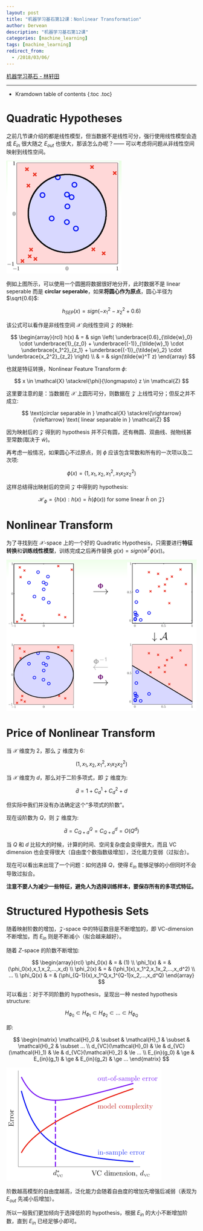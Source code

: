 ```yaml
---
layout: post
title: "机器学习基石第12课：Nonlinear Transformation"
author: Dervean
description: "机器学习基石第12课"
categories: [machine_learning]
tags: [machine_learning]
redirect_from:
  - /2018/03/06/
---
```


[机器学习基石 - 林轩田](https://www.csie.ntu.edu.tw/~htlin/course/mlfound17fall/)

---

* Kramdown table of contents
{:toc .toc}

# Quadratic Hypotheses

之前几节课介绍的都是线性模型，但当数据不是线性可分，强行使用线性模型会造成 $E_{in}$ 很大随之 $E_{out}$ 也很大，那该怎么办呢？—— 可以考虑将问题从非线性空间映射到线性空间。

![nonlinear-transformation-1](/images/machine-learning-foundations/nonlinear-transformation-1.png "Quadratic Hypotheses")

例如上图所示，可以使用一个圆圈将数据很好地分开，此时数据不是 linear seperable 而是 **circlar seperable**，如果**将圆心作为原点**，圆心半径为 $\sqrt{0.6}$:

$$
h_{SEP}(x) = sign(-x_1^2 - x_2^2 + 0.6)
$$

该公式可以看作是非线性空间 $\mathcal{X}$ 向线性空间 $\mathcal{Z}$ 的映射:

$$
\begin{array}{rcl}
h(x) & = & sign \left( \underbrace{0.6}_{\tilde{w}_0} \cdot \underbrace{1}_{z_0} + \underbrace{(-1)}_{\tilde{w}_1} \cdot \underbrace{x_1^2}_{z_1} + \underbrace{(-1)}_{\tilde{w}_2} \cdot \underbrace{x_2^2}_{z_2} \right) \\
     & = & sign(\tilde{w}^T z)
\end{array}
$$

也就是特征转换，Nonlinear Feature Transform $\phi$: 

$$
x \in \mathcal{X} \stackrel{\phi}{\longmapsto} z \in \mathcal{Z}
$$

这里要注意的是：当数据在 $\mathcal{X}$ 上圆形可分，则数据在 $\mathcal{Z}$ 上线性可分；但反之并不成立:

$$
\text{circlar separable in } \mathcal{X} \stackrel{\rightarrow}{\nleftarrow} \text{ linear separable in } \mathcal{Z}
$$

因为映射后的 $\mathcal{Z}$ 得到的 hypothesis 并不只有圆，还有椭圆、双曲线、抛物线甚至常数(取决于 $\tilde{w}$)。

再考虑一般情况，如果圆心不过原点，则 $\phi$ 应该包含常数和所有的一次项以及二次项:

$$
\phi(x) = (1,x_1,x_2,x_1^2,x_1x_2x_2^2)
$$

这样总结得出映射后的空间 $\mathcal{Z}$ 中得到的 hypothesis:

$$
\mathcal{H}_{\phi} = \{h(x) : h(x) = \tilde{h}(\phi(x)) \text{ for some linear } \tilde{h} \text{ on } \mathcal{Z}\}
$$

# Nonlinear Transform

为了寻找到在 $\mathcal{X}\text{-space}$ 上的一个好的 Quadratic Hypothesis，只需要进行**特征转换**和**训练线性模型**，训练完成之后再作替换 $g(x) = sign(\tilde{w}^T\phi(x))$。

![nonlinear-transformation-2](/images/machine-learning-foundations/nonlinear-transformation-2.png "Nonlinear Transform")

# Price of Nonlinear Transform

当 $\mathcal{X}$ 维度为 2，那么 $\mathcal{Z}$ 维度为 6:

$$
(1,x_1,x_2,x_1^2,x_1x_2x_2^2)
$$

当 $\mathcal{X}$ 维度为 $d$，那么对于二阶多项式，即 $\mathcal{Z}$ 维度为:

$$
\tilde{d} = 1 + C_d^1 + C_d^2 + d
$$

但实际中我们并没有办法确定这个“多项式的阶数”。

现在设阶数为 $Q$，则 $\mathcal{Z}$ 维度为:

$$
\tilde{d} = C_{Q+d}^{Q} = C_{Q+d}^{d} = O(Q^d)
$$

当 $Q$ 和 $d$ 比较大的时候，计算的时间、空间复杂度会变得很大，而且 VC dimension 也会变得很大（自由度个数指数级增加），泛化能力变弱（过拟合）。

现在可以看出来出现了一个问题：如何选择 $Q$，使得 $E_{in}$ 能够足够的小但同时不会导致过拟合。

**注意不要人为减少一些特征，避免人为选择训练样本，要保存所有的多项式特征。**

# Structured Hypothesis Sets

随着映射阶数的增加，$\mathcal{Z}\text{-space}$ 中的特征数目是不断增加的，即 VC-dimension 不断增加，而 $E_{in}$ 则是不断减小（拟合越来越好）。

随着 $Z\text{-space}$ 的阶数不断增加:

$$
\begin{array}{rcl}
\phi_0(x) & = & (1) \\
\phi_1(x) & = & (\phi_0(x),x_1,x_2,...,x_d) \\
\phi_2(x) & = & (\phi_1(x),x_1^2,x_1x_2,...,x_d^2) \\
... \\
\phi_Q(x) & = & (\phi_{Q-1}(x),x_1^Q,x_1^{Q-1}x_2,...,x_d^Q)
\end{array}
$$

可以看出：对于不同阶数的 hypothesis，呈现出一种 nested hypothesis structure:

$$
H_{\phi_0} \subset H_{\phi_1} \subset H_{\phi_2} \subset ... \subset H_{\phi_Q}  
$$

即:

$$
\begin{matrix}
\mathcal{H}_0	&	\subset	&	\mathcal{H}_1	&	\subset	&	\mathcal{H}_2	&	\subset ... \\
d_{VC}(\mathcal{H}_0)	&	\le	&	d_{VC}(\mathcal{H}_1)	&	\le	&	d_{VC}(\mathcal{H}_2)	&	\le ... \\
E_{in}(g_0)	&	\ge	&	E_{in}(g_1)	&	\ge	&	E_{in}(g_2)	&	\ge ...
\end{matrix}
$$

![vc-dimension-interpreting-1](/images/machine-learning-foundations/vc-dimension-interpreting-1.png "阶数不能太高，会导致 model complexity 和 outer sample error 增加")

阶数越高模型的自由度越高，泛化能力会随着自由度的增加先增强后减弱（表现为 $E_{out}$ 先减小后增加）。

所以一般我们更加倾向于选择低阶的 hypothesis，根据 $E_{in}$ 的大小不断增加阶数，直到 $E_{in}$ 已经足够小即可。













